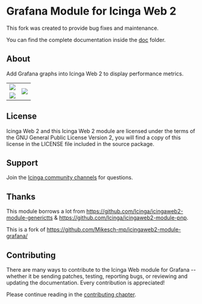 # Grafana Module for Icinga Web 2

This fork was created to provide bug fixes and maintenance.

You can find the complete documentation inside the [doc](doc/) folder.

## About

Add Grafana graphs into Icinga Web 2 to display performance metrics.

<table border="0">
<tr>
   <td><img src="https://github.com/NETWAYS/icingaweb2-module-grafana/raw/main/doc/images/icingaweb2_grafana_screenshot_01.png"></td>
   <td rowspan="2"><img src="https://github.com/NETWAYS/icingaweb2-module-grafana/raw/main/doc/images/icingaweb2_grafana_screenshot_05.png"></td>
</tr>
<tr>
   <td><img src="https://github.com/NETWAYS/icingaweb2-module-grafana/raw/main/doc/images/icingaweb2_grafana_screenshot_01.png"></td>
</tr>
</table>

## License

Icinga Web 2 and this Icinga Web 2 module are licensed under the terms of the GNU
General Public License Version 2, you will find a copy of this license in the
LICENSE file included in the source package.

## Support

Join the [Icinga community channels](https://icinga.com/community/) for questions.

## Thanks

This module borrows a lot from https://github.com/Icinga/icingaweb2-module-generictts & https://github.com/Icinga/icingaweb2-module-pnp.

This is a fork of https://github.com/Mikesch-mp/icingaweb2-module-grafana/

## Contributing

There are many ways to contribute to the Icinga Web module for Grafana --
whether it be sending patches, testing, reporting bugs, or reviewing and
updating the documentation. Every contribution is appreciated!

Please continue reading in the [contributing chapter](CONTRIBUTING.md).
